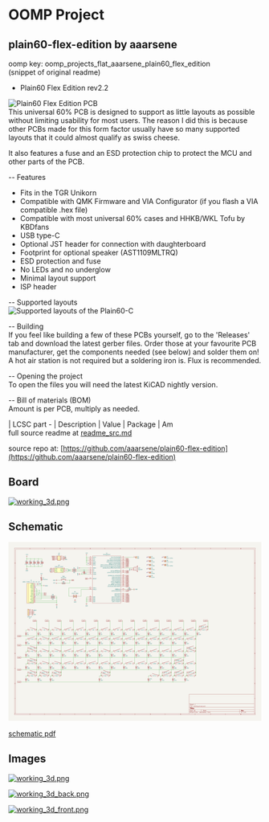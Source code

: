 # OOMP Project  
## plain60-flex-edition  by aaarsene  
  
oomp key: oomp_projects_flat_aaarsene_plain60_flex_edition  
(snippet of original readme)  
  
- Plain60 Flex Edition rev2.2  
  
![Plain60 Flex Edition PCB](https://i.imgur.com/nfs9vOc.png)  
This universal 60% PCB is designed to support as little layouts as possible without limiting usability for most users. The reason I did this is because other PCBs made for this form factor usually have so many supported layouts that it could almost qualify as swiss cheese.  
  
It also features a fuse and an ESD protection chip to protect the MCU and other parts of the PCB.  
  
-- Features  
- Fits in the TGR Unikorn  
- Compatible with QMK Firmware and VIA Configurator (if you flash a VIA compatible .hex file)  
- Compatible with most universal 60% cases and HHKB/WKL Tofu by KBDfans  
- USB type-C  
- Optional JST header for connection with daughterboard  
- Footprint for optional speaker (AST1109MLTRQ)  
- ESD protection and fuse  
- No LEDs and no underglow  
- Minimal layout support  
- ISP header  
  
-- Supported layouts  
![Supported layouts of the Plain60-C](https://i.imgur.com/dq04Csv.png)  
  
-- Building  
If you feel like building a few of these PCBs yourself, go to the 'Releases' tab and download the latest gerber files. Order those at your favourite PCB manufacturer, get the components needed (see below) and solder them on! A hot air station is not required but a soldering iron is. Flux is recommended.  
  
-- Opening the project  
To open the files you will need the latest KiCAD nightly version.  
  
-- Bill of materials (BOM)  
Amount is per PCB, multiply as needed.  
  
| LCSC part - | Description   | Value | Package  | Am  
  full source readme at [readme_src.md](readme_src.md)  
  
source repo at: [https://github.com/aaarsene/plain60-flex-edition](https://github.com/aaarsene/plain60-flex-edition)  
## Board  
  
[![working_3d.png](working_3d_600.png)](working_3d.png)  
## Schematic  
  
[![working_schematic.png](working_schematic_600.png)](working_schematic.png)  
  
[schematic pdf](working_schematic.pdf)  
## Images  
  
[![working_3d.png](working_3d_140.png)](working_3d.png)  
  
[![working_3d_back.png](working_3d_back_140.png)](working_3d_back.png)  
  
[![working_3d_front.png](working_3d_front_140.png)](working_3d_front.png)  
